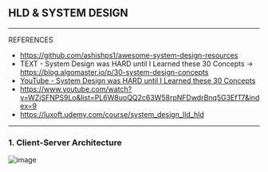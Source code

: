 ## HLD & SYSTEM DESIGN

-----------------------------------------------------------
REFERENCES
*  https://github.com/ashishps1/awesome-system-design-resources
*  TEXT - System Design was HARD until I Learned these 30 Concepts -> https://blog.algomaster.io/p/30-system-design-concepts
*  [YouTube - System Design was HARD until I Learned these 30 Concepts](https://www.youtube.com/watch?v=s9Qh9fWeOAk)
*  https://www.youtube.com/watch?v=WZjSFNPS9Lo&list=PL6W8uoQQ2c63W58rpNFDwdrBnq5G3EfT7&index=9
*  https://luxoft.udemy.com/course/system_design_lld_hld
----------------------------------------------------------

### 1. Client-Server Architecture

![image](https://github.com/user-attachments/assets/e936880b-2922-4204-8c6a-bab8095ca8a4)


